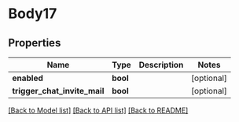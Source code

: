 # Body17

## Properties
Name | Type | Description | Notes
------------ | ------------- | ------------- | -------------
**enabled** | **bool** |  | [optional] 
**trigger_chat_invite_mail** | **bool** |  | [optional] 

[[Back to Model list]](../../README.md#documentation-for-models) [[Back to API list]](../../README.md#documentation-for-api-endpoints) [[Back to README]](../../README.md)

